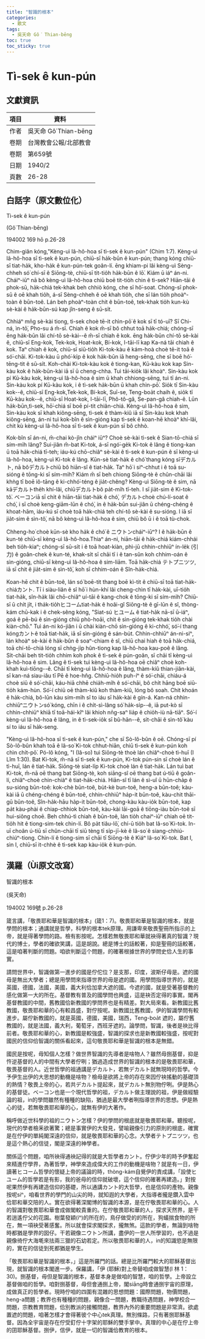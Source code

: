 ```yaml
---
title: "智識的根本"
categories:
  - 散文
tags:
  - 吳天命 Gô͘ Thian-bēng
toc: true
toc_sticky: true
---
```


# Tì-sek ê kun-pún

## 文獻資訊

| 項目 | 資料 |
|---|---|
| 作者 | 吳天命 Gô͘ Thian-bēng |
| 卷期 | 台灣教會公報/北部教會 |
| 卷期 | 第659號 |
| 日期 | 1940/2 |
| 頁數 | 26-28 |

## 白話字（原文數位化）

Tì-sek ê kun-pún

(Gô͘ Thian-bēng)

194002 169 hō p.26-28

Chim-giân kóng,"Kèng-uì Iâ-hô-hoa sī tì-sek ê kun-pún" (Chim 1:7). Kèng-uì Iâ-hô-hoa sī tì-sek ê kun-pún, chiū-sī ha̍k-būn ê kun-pún; thang kóng chiū-sī tiat-ha̍k, kho-ha̍k ê kun-pún-tek goân-lí. ēng khiam-pi lâi kèng-uì Sèng-chheh só͘ chí-sī ê Siōng-tè, chiū-sī tit-tio̍h ha̍k-būn ê lō͘. Kiám ū iáⁿ án-ni. Cháiⁿ-iūⁿ nā bô kèng-uì Iâ-hô-hoa chiū boē tit-tio̍h chin ê tì-sek? Hiān-tāi ê phok-sū, ha̍k-chiá tek-khak beh chhiò kóng, che sī hô͘-soat. Chóng-sī phok-sū ê oē khah tio̍h, á-sī Sèng-chheh ê oē khah tio̍h, che sī lán tio̍h phoàⁿ-toàn ê būn-toê. Lán beh phoàⁿ-toàn chit ê būn-toê, tek-khak tio̍h kun-kù sè-kài ê ha̍k-būn-sú kap jîn-seng ê sū-si̍t.

Chhiáⁿ mn̄g sè-kài tiong, tì-sek choè tē-it chìn-pō͘ ê kok sī tī tó-uī? Sī Chi-ná, ìn-tō͘, Pho-su á m̄-sī. Chiah ê kok m̄-sī bô chhut toā ha̍k-chiá; chóng-sī ēng ha̍k-būn lâi chí-tō sè-kài--ê m̄-sī chiah ê kok. ēng ha̍k-būn chí-tō sè-kài ê, chiū-sī Eng-kok, Tek-kok, Hoat-kok, Bí-kok, I-tāi-lī kap Ka-ná tāi chiah ê kok. Taⁿ chiah ê kok, chiū-sī siū-tio̍h Ki-tok-kàu ê kám-hoà choè tē-it toā ê só͘-chāi. Ki-tok-kàu ū phó͘-ki̍p ê kok ha̍k-būn iā heng-sēng, che sī boē hó͘-tēng-tit ê sū-si̍t. Koh-chài Ki-tok-kàu kok ê tiong-kan, Kū-kàu kok kap Sin-kàu kok ê ha̍k-būn-kài iā sī ū cheng-chha. Tuì tāi-kio̍k lâi khoàⁿ. Sin-kàu kok pí Kū-kàu kok, kèng-uì Iâ-hô-hoa ê sim ū khah chhiong-sēng, tuì tī án-ni. Sin-kàu kok pí Kū-kàu kok, i ê tì-sek ha̍k-būn ū khah chìn-pō͘. Sio̍k tī Sin-kàu kok--ê, chiū-sī Eng-kok,Tek-kok, Bí-kok, Suī-se, Teng-boa̍t chaih ê, sio̍k tī Kū-kàu kok--ê, chiū-sī Hoat-kok, I-tāi-lī, Phô-tô-gâ, Se-pan-gâ chiah-ê. Lūn ha̍k-būn,tì-sek, hō͘-chiá sī boē pí-tit chiân-chiá. Kèng-uì Iâ-hô-hoa ê sim, Sin-kàu kok sī khah kiông-sēng, tì-sek ê thàm-kiû iā sī Sin-kàu kok khah kiông-sēng, án-ni tuì kok-bîn ê sìn-gióng kap tì-sek ê koan-hē khoàⁿ khí-lâi, chit kù kèng-uì Iâ-hô-hoa sī tì-sek ê kun-pún sī bô chhò.

Kok-bîn sī án-ni, m̄-chai kò-jîn cháiⁿ iūⁿ? Choè sè-kài tì-sek ê Sian-tō-chiá sī sím-mi̍h lâng? Sui-jiân m̄-bat Ki-tok, á-sī ngó͘-ge̍k Ki-tok ê lâng ê tiong-kan ū toā ha̍k-chiá tī-teh; iáu-kú chō-chiâⁿ sè-kài ê tì-sek ê kun-pún ê sī kèng-uì Iâ-hô-hoa, kèng-uì Ki-tok ê lâng. Kūn-sè tiat-ha̍k ê chó͘ thang kóng sīデカルト, nā bôデカルトchiū bô hiān-sî ê tiat-ha̍k. Taⁿ hō͘ i siⁿ-chhut i ê toā su-sióng ê tōng-ki sī sím-mi̍h? Kiám m̄ sī beh chiong Siōng-tè ê chûn-chāi lâi khǹg tī boē iô-tāng ê ki-chhó͘-téng ê jia̍t-chêng? Kèng-uì Siōng-tè ê sim, nā kāデカルトthe̍h khí-lâi, chiūデカルトbô pa̍t-mi̍h tī-teh. I sī jia̍t-sim ê Ki-tok-tô͘. ベーコンiā sī chi̍t ê hiān-tāi tiat-ha̍k ê chó͘, デカルトchoè chú-lí-soat ê chó͘, i sī choè keng-giām-lūn ê chó͘, in ê ha̍k-būn sui-jiân ū chéng-chéng ê khoat-hām, iáu-kú sī choè toā ha̍k-chiá teh chí-tō sè-kài ê su-sióng. I iā sī jia̍t-sim ê sìn-tô͘, nā bô kèng-uì Iâ-hô-hoa ê sim, chiū bô ū i ê toā tù-chok.

Chheng-ho͘ choè kūn-sè kho ha̍k ê chó͘ ê ニウトンcháiⁿ-iūⁿ? I ê ha̍k-būn ê kun-té chiū-sī kèng-uì Iâ-hô-hoa.Thiaⁿ án-ni, hiān-tāi ê ha̍k-chiá kiám-chhái beh tio̍h-kiaⁿ; chóng-sī sū-si̍t i ê toā hoat-kiàn, phì-jū chhin-chhiūⁿ ín-le̍k (引力) ê goân-chek ê kun-té, khak-si̍t sī chāi tī i ê tan-sûn koh chhim-oán ê sìn-gióng, chiū-sī kèng-uì Iâ-hô-hoa ê sim-liām. Toā ha̍k-chiá テトプニツツ, iā sī chit ê jia̍t-sim ê sìn-tô͘, koh sī chhim-oán ê Sîn-ha̍k-chiá.

Koan-hē chit ê būn-toê, lán só͘ boē-tit thang boē kì-tit ê chiū-sī toā tiat-ha̍k-chiáカント. Tī i siàu-liân ê sî hō͘ i hùn-khí lâi cheng-chìn tī ha̍k-kài, uī-tio̍h tiat-ha̍k, sîn-ha̍k lâi chō-chiâⁿ uí-tāi ê kang-chok ê tōng-ki sī sím-mi̍h? Chiū-sī ū chi̍t ji̍t, i tha̍k-tio̍hヒコームtiat-ha̍k ê hoâi-gî Siōng-tè ê gī-lūn ê sî, thòng-kám chū-kak i ê chek-sêng kóng, "Siat-sú ヒユーム ê tiat-ha̍k nā-sī ū-iáⁿ, goá ê pē-bú ê sìn-gióng chiū phò-hoāi, chit ê sìn-gióng tek-khak tio̍h chài kiàn-chō." Tuì án-ni kó-jiân i ū chài kiàn-chō sìn-gióng ê ki-chhó͘, só͘-í thang kóngカントê toā tiat-ha̍k, iā sī sìn-gióng ê sán-bu̍t. Chhin-chhiūⁿ án-ni-siⁿ, lán khoàⁿ sè-kài ê ha̍k-bûn ê soaⁿ-chiam ê sî, chiū chai hiah ê toā ha̍k-chiá, toā chí-tō-chiá lóng sī chǹg-ji̍p hûn-tiong kap Iâ-hô-hoa kau-poê ê lâng. Si̍t-chāi beh tit-tio̍h chhim koh phok ê tì-sek ê pún-goân, sī chāi tī kèng-uì Iâ-hô-hoa ê sim. Lâng ê tì-sek tuì kèng-uì Iâ-hô-hoa oē chiâⁿ choè koh-khah kuì-tiōng--ê. Chāi tī kèng-uì Iâ-hô-hoa ê lâng, thàm-kiû thian-jiân-kài, sī kan-ná siau-iâu tī Pē ê hoe-hn̂g. Chhiū-hio̍h puh-íⁿ ê só͘-chāi, chiáu-á choè siū ê só͘-chāi, káu-hiā chhē chia̍h-mi̍h ê só͘-chāi, bô chi̍t hāng boē siū-tio̍h kám-hùn. Só͘-í chiū oē thàm-kiû koh thàm-kiû, lóng bô soah. Chit khoán ê ha̍k-chiá, bô-lūn kàu sím-mi̍h sî to iáu sī ha̍k-kài ê gín-á. Kan-ná chhin-chhiūⁿニウトンsó͘ kóng, chīn i ê chi̍t-sì-lâng só͘ ha̍k-si̍p--ê, iā put-kò sī chhin-chhiūⁿ khiā tī toā-hái-kîⁿ lâi khioh nn̄g-saⁿ lia̍p ê chio̍h-iù nā-tiāⁿ. Só͘-í kèng-uì Iâ-hô-hoa ê lâng, in ê tì-sek-io̍k sī bû-hān--ê, si̍t-chāi ê sìn-tô͘ kàu sí to iáu sī ha̍k-seng.

"Kèng-uì Iâ-hô-hoa sī tì-sek ê kun-pún," che sī Sò-lô-bûn ê oē. Chóng-sī pí Sò-lô-bûn khah toā ê Iâ-so͘ Ki-tok chhut-hiān, chiū tì-sek ê kun-pún koh chìn chi̍t-pō͘. Pó-lô kóng, "I (Iâ-so͘) tuì Siōng-tè thoè lán chiâⁿ-choè tì-huī (I Lîm 1:30). Bat Ki-tok, m̄-nā sī tì-sek ê kun-pún, Ki-tok pún-sin sī choè lán ê tì-huī, lán ê tiat-ha̍k. Siōng-tè siat-li̍p Ki-tok choè lán ê tiat-ha̍k. Lán tuì bat Ki-tok, m̄-nā oē thang bat Siōng-tè, koh siāng-sî oē thang bat ú-tiū ê goân-lí, chiâⁿ-choè chin-chiàⁿ ê tiat-ha̍k-chiá. Hiān-sî tī lán ê sì-uî ū hūn-cha̍p ê su-sióng būn-toê: kok-chè būn-toê, bu̍t-kè bun-toê, heng-a būn-toê; kàu-kài iā ū chéng-chéng ê būn-toê, chhin-chhiūⁿ ha̍p-it būn-toê, kàu-chit thāi-gū būn-toê, Sîn-ha̍k-hāu ha̍p-it būn-toê, chong-kàu kàu-io̍k būn-toê, kap pa̍t kàu-phài ê chiap-chhiok būn-toê, kàu-kài lāi-goā ê tiōng-iàu būn-toê sī hui-siông choē. Beh chhú-tì chiah ê būn-toê, lán tio̍h chaiⁿ-iūⁿ chiah oē tit-tio̍h hit ê tiong-sim-tek chin-lí. Bô pa̍t tiâu-lō͘, chí-ū tio̍h bat Iâ-so͘ Ki-tok. In-uī choân ú-tiū sī chûn-chāi tī siū tèng tī si̍p-jī-kè ê Iâ-so͘ ê siang-chhiú-chiúⁿ-tiong. Chin-lí ê tiong-sim sī chāi tī Siōng-tè ê Kiáⁿ Iâ-so͘ Ki-tok. Bat I, sìn I, chiū-sī it-chhè ê tì-sek kap kàu-io̍k ê kun-pún.

## 漢羅（Ùi原文改寫）

智識的根本

(吳天命)

194002 169號 p.26-28

箴言講，「敬畏耶和華是智識的根本」(箴1：7)。敬畏耶和華是智識的根本，就是學問的根本；通講就是哲學，科學的根本tek原理。用謙卑來敬畏聖冊所指示的上帝，就是得著學問的路。檢有影按呢。怎樣若無敬畏耶和華就袂得著真的智識？現代的博士，學者的確欲笑講，這是胡說。總是博士的話較著，抑是聖冊的話較著，這是咱著判斷的問題。咱欲判斷這个問題，的確著根據世界的學問史佮人生的事實。

請問世界中，智識做第一進步的國是佇佗位？是支那，印度，波斯仔毋是。遮的國毋是無出大學者；總是用學問來指導世界的毋是遮的國。用學問指導世界的，就是英國，德國，法國，美國，義大利佮加拿大遮的國。今遮的國，就是受著基督教的感化做第一大的所在。基督教有普及的國學問也興盛，這是袂否定得的事實。閣再基督教國的中間，舊教國佮新教國的學問界也是有精差。對大局來看。新教國比舊教國，敬畏耶和華的心有較昌盛，對佇按呢。新教國比舊教國，伊的智識學問有較進步。屬佇新教國的，就是英國，德國，美國，瑞西，Teng-boa̍t 遮的，屬佇舊教國的，就是法國，義大利，葡萄牙，西班牙遮的。論學問，智識，後者是袂比得前者。敬畏耶和華的心，新教國是較強盛，智識的探求也是新教國較強盛，按呢對國民的信仰佮智識的關係看起來，這句敬畏耶和華是智識的根本是無錯。

國民是按呢，毋知個人怎樣？做世界智識的先導者是啥物人？雖然毋捌基督，抑是忤逆基督的人的中間有大學者佇咧；猶過造成世界的智識的根本的是敬畏耶和華，敬畏基督的人。近世哲學的祖通講是デカルト，若無デカルト就無現時的哲學。今予伊生出伊的大思想的動機是啥物？檢毋是欲將上帝的存在來囥佇袂搖動的基礎頂的熱情？敬畏上帝的心，若共デカルト提起來，就デカルト無別物佇咧。伊是熱心的基督徒。ベーコン也是一个現代哲學的祖，デカルト做主理說的祖，伊是做經驗論的祖，in的學問雖然有種種的缺陷，猶過是最大學者咧指導世界的思想。伊是熱心的徒，若無敬畏耶和華的心，就無有伊的大著作。

稱呼做近世科學的祖的ニウトン怎樣？伊的學問的根底就是敬畏耶和華。聽按呢，現代的學者檢釆欲著驚；總是事實伊的大發見，譬喻親像引力的原則的根底，確實是在佇伊的單純閣深遠的信仰，就是敬畏耶和華的心念。大學者テトプニツツ，也是這个熱心的信徒，閣是深遠的神學者。

關係這个問題，咱所袂得通袂記得的就是大哲學者カント。佇伊少年的時予伊奮起來精進佇學界，為著哲學，神學來造成偉大的工作的動機是啥物？就是有一日，伊讀著ヒコーム哲學的懷疑上帝的議論的時，thòng-kám自覺伊的責成講，「設使ヒユーム的哲學若是有影，我的爸母的信仰就破壞，這个信仰的確著再建造。」對按呢果然伊有再建造信仰的基礎，所以通講カント的大哲學，也是信仰的產物。親像按呢siⁿ，咱看世界的學門的山尖的時，就知遐的大學者，大指導者攏是鑽入雲中佮耶和華交陪的人。實在欲得著深閣博的智識的本源，是在佇敬畏耶和華的心。人的智識對敬畏耶和華會成做閣較貴重的。在佇敬畏耶和華的人，探求天然界，是干若逍遙佇父的花園。樹葉發穎(íⁿ)的所在的，鳥仔做受的的所在，狗蟻揣食物的所在，無一項袂受著感奮。所以就會探求閣探求，攏無煞。這款的學者，無論到啥物時都猶是學界的囡仔。干若親像ニウトン所講，盡伊的一世人所學習的，也不過是親像徛佇大海墘來抾兩三獵的石幼若定。所以敬畏耶和華的人，in的知識慾是無限的，實在的信徒到死都猶是學生。

「敬畏耶和華是智識的根本，」這是所羅門的話。總是比所羅門較大的耶穌基督出現，就智識的根本閣進一步。保羅講，「伊 (耶穌)對上帝替咱成做智慧(I 林 1：30)。捌基督，毋但是智識的根本，基督本身是做咱的智慧，咱的哲學。上帝設立基督做咱的哲學。咱對捌基督，毋但會通捌上帝，閣siāng時會通捌宇宙的原理，成做真正的哲學者。現時佇咱的四圍有混雜的思想問題：國際問題，物價問題，heng-a問題；教界也有種種的問題，親像合一問題，教職待遇問題，神學校合一問題，宗教教育問題，佮別教派的接觸問題，教界內外的重要問題是非常濟。欲處置遮的問題，咱著怎樣才會得著彼个中心tek真理。無別條路，只有著捌耶穌基督。因為全宇宙是存在佇受釘佇十字架的耶穌的雙手掌中。真理的中心是在佇上帝的囝耶穌基督。捌伊，信伊，就是一切的智識佮教育的根本。
